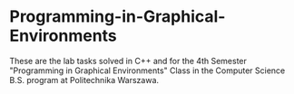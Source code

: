 # Programming-in-Graphical-Environments
These are the lab tasks solved in C++ and for the 4th Semester "Programming in Graphical Environments" Class in the Computer Science B.S. program at Politechnika Warszawa.
